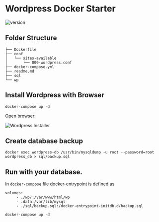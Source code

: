 # Wordpress Docker Starter


![version](https://img.shields.io/badge/DevOps-Docker-blue.svg?maxAge=2592000)

## Folder Structure

```
├── Dockerfile
├── conf
│   └── sites-available
│       └── 000-wordpress.conf
├── docker-compose.yml
├── readme.md
├── sql
└── wp
```


## Install Wordpress with Browser

```
docker-compose up -d
```

Open browser:

![Wordpress Installer](https://drive.google.com/uc?id=1B4uxR0MiSru4m1anIcIp_UU1oaeh3w-0)


## Create database backup

```
docker exec wordpress-db /usr/bin/mysqldump -u root --password=root wordpress_db > sql/backup.sql
```

## Run with your database.

In `docker-compose` file docker-entrypoint is defined as

```
volumes:
     - ./wp/:/var/www/html/wp
     - .data:/var/lib/mysql
     - ./sql/backup.sql:/docker-entrypoint-initdb.d/backup.sql
```

```
docker-compose up -d
```


